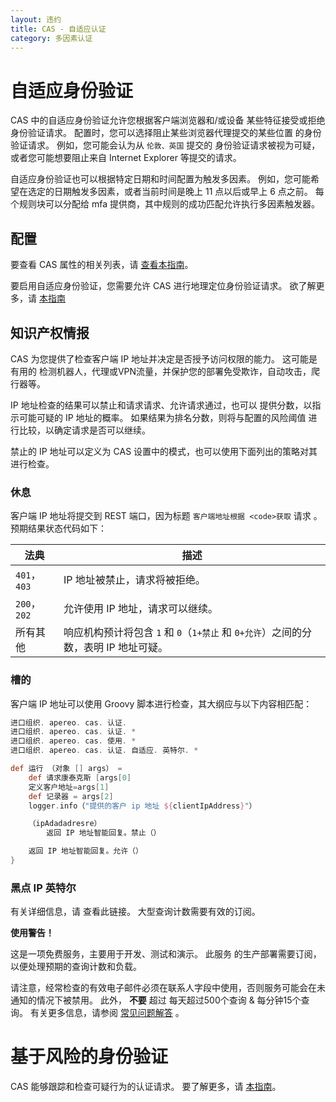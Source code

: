 ```yaml
---
layout: 违约
title: CAS - 自适应认证
category: 多因素认证
---
```


# 自适应身份验证

CAS 中的自适应身份验证允许您根据客户端浏览器和/或设备 某些特征接受或拒绝身份验证请求。 配置时，您可以选择阻止某些浏览器代理提交的某些位置 的身份验证请求。 例如，您可能会认为从 `伦敦、英国` 提交的 身份验证请求被视为可疑，或者您可能想要阻止来自 Internet Explorer 等提交的请求。

自适应身份验证也可以根据特定日期和时间配置为触发多因素。 例如，您可能希望在选定的日期触发多因素，或者当前时间是晚上 11 点以后或早上 6 点之前。 每个规则块可以分配给 mfa 提供商，其中规则的成功匹配允许执行多因素触发器。

## 配置

要查看 CAS 属性的相关列表，请 [查看本指南](../configuration/Configuration-Properties.html#adaptive-authentication)。

要启用自适应身份验证，您需要允许 CAS 进行地理定位身份验证请求。 欲了解更多，请 [本指南](../installation/GeoTracking-Authentication-Requests.html)

## 知识产权情报

CAS 为您提供了检查客户端 IP 地址并决定是否授予访问权限的能力。 这可能是有用的 检测机器人，代理或VPN流量，并保护您的部署免受欺诈，自动攻击，爬行器等。

IP 地址检查的结果可以禁止和请求请求、允许请求通过，也可以 提供分数，以指示可能可疑的 IP 地址的概率。 如果结果为排名分数，则将与配置的风险阈值 进行比较，以确定请求是否可以继续。

禁止的 IP 地址可以定义为 CAS 设置中的模式，也可以使用下面列出的策略对其进行检查。

### 休息

客户端 IP 地址将提交到 REST 端口，因为标题 `客户端地址根据 <code>获取` 请求</code> 。 预期结果状态代码如下：

| 法典           | 描述                                                    |
| ------------ | ----------------------------------------------------- |
| `401`， `403` | IP 地址被禁止，请求将被拒绝。                                      |
| `200`， `202` | 允许使用 IP 地址，请求可以继续。                                    |
| 所有其他         | 响应机构预计将包含 `1` 和 `0`（`1+禁止` 和 `0+允许`）之间的分数，表明 IP 地址可疑。 |

### 槽的

客户端 IP 地址可以使用 Groovy 脚本进行检查，其大纲应与以下内容相匹配：

```groovy
进口组织. apereo. cas. 认证.
进口组织. apereo. cas. 认证. *
进口组织. apereo. cas. 使用. *
进口组织. apereo. cas. 认证. 自适应. 英特尔. *

def 运行 （对象 [] args） =
    def 请求康泰克斯 [args[0]
    定义客户地址=args[1]
    def 记录器 = args[2]
    logger.info（"提供的客户 ip 地址 ${clientIpAddress}"）

    （ipAdadadresre）
        返回 IP 地址智能回复。禁止（）

    返回 IP 地址智能回复。允许（）
}
```

### 黑点 IP 英特尔

有关详细信息，请 [](https://getipintel.net/) 查看此链接。 大型查询计数需要有效的订阅。

<div class="alert alert-warning"><strong>使用警告！</strong><p>这是一项免费服务，主要用于开发、测试和演示。 此服务 
的生产部署需要订阅，以便处理预期的查询计数和负载。</p></div>

请注意，经常检查的有效电子邮件必须在联系人字段中使用，否则服务可能会在未通知的情况下被禁用。 此外， **不要** 超过 每天超过500个查询 & 每分钟15个查询。 有关更多信息，请参阅 [常见问题解答](https://getipintel.net/#FAQ) 。

# 基于风险的身份验证

CAS 能够跟踪和检查可疑行为的认证请求。 要了解更多，请 [本指南](../installation/Configuring-RiskBased-Authentication.html)。
